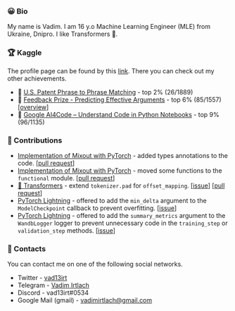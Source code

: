 ### 😀 Bio

My name is Vadim. I am 16 y.o Machine Learning Engineer (MLE) from Ukraine, Dnipro. I like Transformers 🤖.

### 🏆  Kaggle

The profile page can be found by this [link](https://www.kaggle.com/vad13irt). There you can check out my other achievements.

- 🥈 [U.S. Patent Phrase to Phrase Matching](https://www.kaggle.com/competitions/us-patent-phrase-to-phrase-matching/overview) - top 2% (26/1889)
- 🥉 [Feedback Prize - Predicting Effective Arguments](https://www.kaggle.com/competitions/feedback-prize-effectiveness/overview) - top 6% (85/1557) [[overview](https://www.kaggle.com/competitions/feedback-prize-effectiveness/discussion/347456)]
- 🥉 [Google AI4Code – Understand Code in Python Notebooks](https://www.kaggle.com/competitions/AI4Code) - top 9% (96/1135)


### 📝 Contributions


- [Implementation of Mixout with PyTorch](https://github.com/bloodwass/mixout) - added types annotations to the code. [[pull request](https://github.com/bloodwass/mixout/pull/11)]
- [Implementation of Mixout with PyTorch](https://github.com/bloodwass/mixout) - moved some functions to the `functional` module. [[pull request](https://github.com/bloodwass/mixout/pull/12)]
- [🤗 Transformers](https://github.com/huggingface/transformers) - extend `tokenizer.pad` for `offset_mapping`. [[issue](https://github.com/huggingface/transformers/issues/18681)] [[pull request](https://github.com/huggingface/transformers/pull/18705)]
- [PyTorch Lightning](https://github.com/Lightning-AI/lightning) - offered to add the `min_delta` argument to the `ModelCheckpoint` callback to prevent overfitting. [[issue](https://github.com/Lightning-AI/lightning/issues/14353)]
- [PyTorch Lightning](https://github.com/Lightning-AI/lightning) - offered to add the `summary_metrics` argument to the `WandbLogger` logger to prevent unnecessary code in the `training_step` or `validation_step` methods. [[issue](https://github.com/Lightning-AI/lightning/issues/14388)]

### 💬 Contacts
You can contact me on one of the following social networks.
- Twitter - [vad13irt](https://twitter.com/vad13irt)
- Telegram - [Vadim Irtlach](https://t.me/vad13irt)
- Discord - vad13irt#0534
- Google Mail (gmail) - vadimirtlach@gmail.com
